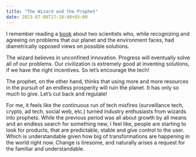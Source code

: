 ```yaml
---
title: "The Wizard and the Prophet"
date: 2023-07-08T17:18:40+03:00
---
```


I remember reading a [book](https://www.amazon.com/Wizard-Prophet-Remarkable-Scientists-Tomorrows/dp/0307961699) about two scientists who, while recognizing and agreeing on problems that our planet and the environment faces, had diametrically opposed views on possible solutions. 

The wizard believes in unconfined innovation. Progress will eventually solve all of our problems. Our civilization is extremely good at inventing solutions, if we have the right incentives. So let’s encourage the tech!

The prophet, on the other hand, thinks that using more and more resources in the pursuit of an endless prosperity will ruin the planet. It has only so much to give. Let’s cut back and regulate!

For me, it feels like the continuous run of tech misfires (surveillance tech, crypto, ad tech, social web, etc.) turned industry enthusiasts from wizards into prophets. While the previous period was all about growth by all means and an endless search for something new, I feel like, people are starting to look for products, that are predictable, stable and give control to the user. Which is understandable given how big of transformations are happening in the world right now. Change is tiresome, and naturally arises a request for the familiar and understandable. 